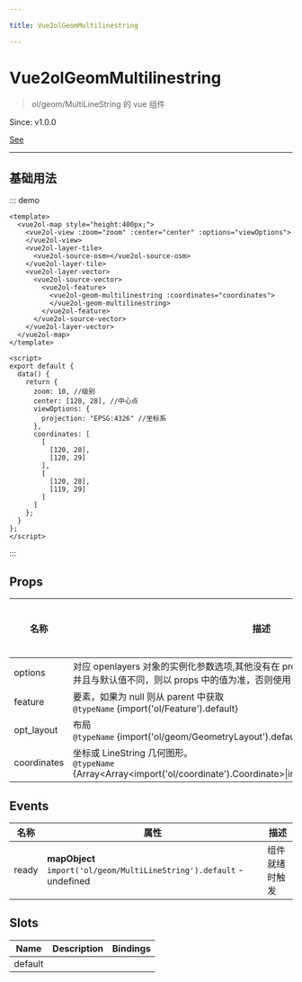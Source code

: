 ```yaml
---

title: Vue2olGeomMultilinestring

---
```


# Vue2olGeomMultilinestring

> ol/geom/MultiLineString 的 vue 组件

Since: v1.0.0

[See](https://openlayers.org/en/latest/apidoc/module-ol_geom_MultiLineString-MultiLineString.html)

---

## 基础用法

::: demo

```vue
<template>
  <vue2ol-map style="height:400px;">
    <vue2ol-view :zoom="zoom" :center="center" :options="viewOptions">
    </vue2ol-view>
    <vue2ol-layer-tile>
      <vue2ol-source-osm></vue2ol-source-osm>
    </vue2ol-layer-tile>
    <vue2ol-layer-vector>
      <vue2ol-source-vector>
        <vue2ol-feature>
          <vue2ol-geom-multilinestring :coordinates="coordinates">
          </vue2ol-geom-multilinestring>
        </vue2ol-feature>
      </vue2ol-source-vector>
    </vue2ol-layer-vector>
  </vue2ol-map>
</template>

<script>
export default {
  data() {
    return {
      zoom: 10, //级别
      center: [120, 28], //中心点
      viewOptions: {
        projection: "EPSG:4326" //坐标系
      },
      coordinates: [
        [
          [120, 28],
          [120, 29]
        ],
        [
          [120, 28],
          [119, 29]
        ]
      ]
    };
  }
};
</script>
```

:::

## Props

| 名称        | 描述                                                                                                                                                  | 类型   | 取值范围 | 默认值 |
| ----------- | ----------------------------------------------------------------------------------------------------------------------------------------------------- | ------ | -------- | ------ |
| options     | 对应 openlayers 对象的实例化参数选项,其他没有在 props 中列举的参数，如果有传入 props 并且与默认值不同，则以 props 中的值为准，否则使用 options 中的值 | object | -        |        |
| feature     | 要素，如果为 null 则从 parent 中获取<br/>`@typeName` {import('ol/Feature').default}                                                                   | object | -        |        |
| opt_layout  | 布局<br/>`@typeName` {import('ol/geom/GeometryLayout').default}                                                                                       | object | -        |        |
| coordinates | 坐标或 LineString 几何图形。<br/>`@typeName` {Array<Array<import('ol/coordinate').Coordinate>\|import('ol/geom/LineString').default>}                 | array  | -        |        |

## Events

| 名称  | 属性                                                                  | 描述           |
| ----- | --------------------------------------------------------------------- | -------------- |
| ready | **mapObject** `import('ol/geom/MultiLineString').default` - undefined | 组件就绪时触发 |

## Slots

| Name    | Description | Bindings |
| ------- | ----------- | -------- |
| default |             |          |
